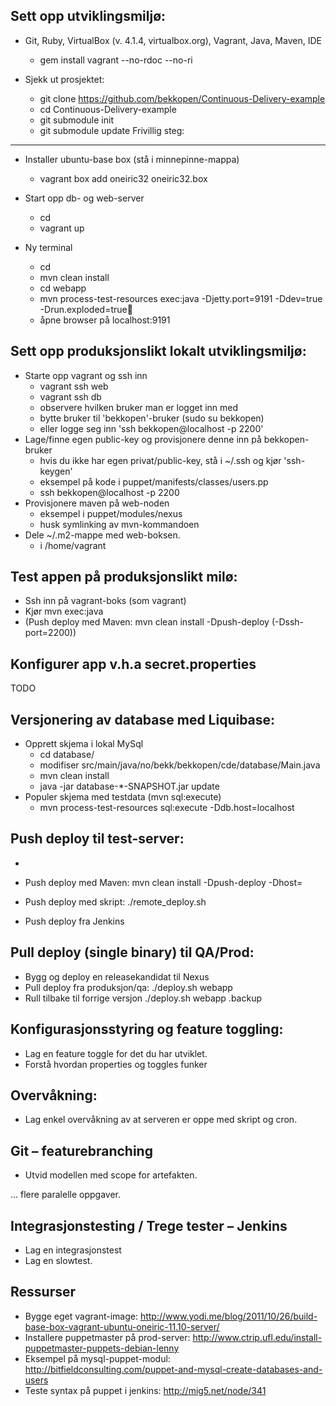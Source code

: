 Sett opp utviklingsmiljø:
-------------------------
- Git, Ruby, VirtualBox (v. 4.1.4, virtualbox.org), Vagrant, Java, Maven, IDE
  - gem install vagrant --no-rdoc --no-ri
  
- Sjekk ut prosjektet:
  - git clone https://github.com/bekkopen/Continuous-Delivery-example
  - cd Continuous-Delivery-example
  - git submodule init
  - git submodule update
Frivillig steg:
-----------------
- Installer ubuntu-base box (stå i minnepinne-mappa)
  - vagrant box add oneiric32 oneiric32.box

- Start opp db- og web-server
  - cd <prosjektmappe>
  - vagrant up
- Ny terminal
  - cd <prosjektmappe>  
  - mvn clean install
  - cd webapp
  - mvn process-test-resources exec:java -Djetty.port=9191 -Ddev=true -Drun.exploded=true
  - åpne browser på localhost:9191
 
Sett opp produksjonslikt lokalt utviklingsmiljø:
------------------------------------------------
- Starte opp vagrant og ssh inn
  - vagrant ssh web
  - vagrant ssh db
  - observere hvilken bruker man er logget inn med
  - bytte bruker til 'bekkopen'-bruker (sudo su bekkopen)
  - eller logge seg inn 'ssh bekkopen@localhost -p 2200'
- Lage/finne egen public-key og provisjonere denne inn på bekkopen-bruker
    * hvis du ikke har egen privat/public-key, stå i ~/.ssh og kjør 'ssh-keygen'
    * eksempel på kode i puppet/manifests/classes/users.pp  
    * ssh bekkopen@localhost -p 2200
- Provisjonere maven på web-noden
  * eksempel i puppet/modules/nexus
  * husk symlinking av mvn-kommandoen
- Dele ~/.m2-mappe med web-boksen.
  - i /home/vagrant


Test appen på produksjonslikt milø:
------------------------------------
- Ssh inn på vagrant-boks (som vagrant)
- Kjør mvn exec:java
- (Push deploy med Maven: mvn clean install -Dpush-deploy (-Dssh-port=2200))

Konfigurer app v.h.a secret.properties
--------------------------------------
TODO

Versjonering av database med Liquibase:
------------------------------------
- Opprett skjema i lokal MySql 
   * cd database/
   * modifiser src/main/java/no/bekk/bekkopen/cde/database/Main.java
   * mvn clean install
   * java -jar database-*-SNAPSHOT.jar update
- Populer skjema med testdata (mvn sql:execute)
   * mvn process-test-resources sql:execute -Ddb.host=localhost

Push deploy til test-server:
-------------------------
- 
- Push deploy med Maven: mvn clean install -Dpush-deploy -Dhost=<hostname>
- Push deploy med skript: ./remote_deploy.sh <node>

- Push deploy fra Jenkins

Pull deploy (single binary)  til QA/Prod:
-----------------------------------------
- Bygg og deploy en releasekandidat til Nexus
- Pull deploy fra produksjon/qa: ./deploy.sh webapp <version>
- Rull tilbake til forrige versjon ./deploy.sh webapp <version>.backup

Konfigurasjonsstyring og feature toggling:
------------------------------------------
- Lag en feature toggle for det du har utviklet.
- Forstå hvordan properties og toggles funker

Overvåkning:
------------
- Lag enkel overvåkning av at serveren er oppe med skript og cron.

Git – featurebranching
-----------------------
- Utvid modellen med scope for artefakten.

... flere paralelle oppgaver.

Integrasjonstesting / Trege tester – Jenkins
--------------------------------------------
- Lag en integrasjonstest
- Lag en slowtest.


Ressurser
--------------------------------------------
- Bygge eget vagrant-image: http://www.yodi.me/blog/2011/10/26/build-base-box-vagrant-ubuntu-oneiric-11.10-server/
- Installere puppetmaster på prod-server: http://www.ctrip.ufl.edu/install-puppetmaster-puppets-debian-lenny
- Eksempel på mysql-puppet-modul: http://bitfieldconsulting.com/puppet-and-mysql-create-databases-and-users
- Teste syntax på puppet i jenkins: http://mig5.net/node/341
